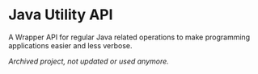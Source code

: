 # Java Utility API
A Wrapper API for regular Java related operations to make programming applications easier and less verbose.

*Archived project, not updated or used anymore.*
